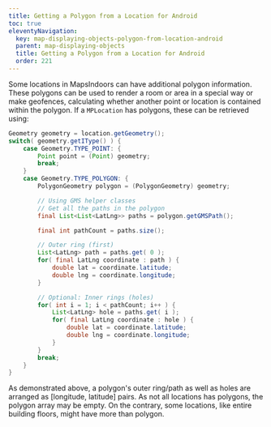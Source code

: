 ```yaml
---
title: Getting a Polygon from a Location for Android
toc: true
eleventyNavigation:
  key: map-displaying-objects-polygon-from-location-android
  parent: map-displaying-objects
  title: Getting a Polygon from a Location for Android
  order: 221
---
```


Some locations in MapsIndoors can have additional polygon information. These polygons can be used to render a room or area in a special way or make geofences, calculating whether another point or location is contained within the polygon. If a `MPLocation` has polygons, these can be retrieved using:

```java
Geometry geometry = location.getGeometry();
switch( geometry.getIType() ) {
    case Geometry.TYPE_POINT: {
        Point point = (Point) geometry;
        break;
    }
    case Geometry.TYPE_POLYGON: {
        PolygonGeometry polygon = (PolygonGeometry) geometry;

        // Using GMS helper classes
        // Get all the paths in the polygon
        final List<List<LatLng>> paths = polygon.getGMSPath();

        final int pathCount = paths.size();

        // Outer ring (first)
        List<LatLng> path = paths.get( 0 );
        for( final LatLng coordinate : path ) {
            double lat = coordinate.latitude;
            double lng = coordinate.longitude;
        }

        // Optional: Inner rings (holes)
        for( int i = 1; i < pathCount; i++ ) {
            List<LatLng> hole = paths.get( i );
            for( final LatLng coordinate : hole ) {
                double lat = coordinate.latitude;
                double lng = coordinate.longitude;
            }
        }
        break;
    }
}
```

As demonstrated above, a polygon's outer ring/path as well as holes are arranged as [longitude, latitude] pairs. As not all locations has polygons, the polygon array may be empty. On the contrary, some locations, like entire building floors, might have more than polygon.
